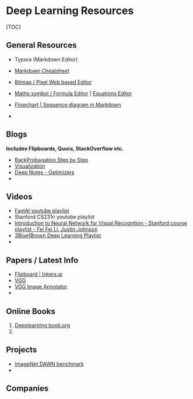 # Deep Learning Resources

[TOC]

## General Resources

- Typora (Markdown Editor)

- [Markdown Cheatsheet](https://github.com/adam-p/markdown-here/wiki/Markdown-Cheatsheet)

- [Bitmap / Pixel Web based Editor](https://pixlr.com/editor/)

- [Maths symbol / Formula Editor](www.hostmath.com) | [Equations Editor](https://www.codecogs.com/latex/eqneditor.php)

- [Flowchart | Sequence diagram in Markdown](https://mermaidjs.github.io/)

- 

  

## Blogs 

**Includes Flipboards, Quora, StackOverflow etc.**

* [BackProbagation Step by Step](https://hmkcode.github.io/ai/backpropagation-step-by-step/)
* [Visualization](http://scs.ryerson.ca/~aharley/vis/conv/)
* [Deep Notes - Optimizers](https://deepnotes.io/sgd-momentum-adaptive)
* 



## Videos

* [FastAI youtube playlist](https://www.youtube.com/watch?v=XfoYk_Z5AkI&list=PLfYUBJiXbdtSIJb-Qd3pw0cqCbkGeS0xn)
* Stanford CS231n youtube playlist
* [Introduction to Neural Network for Visual Recognition - Stanford course playlist - Fei Fei Li, Justin Johnson](https://www.youtube.com/playlist?list=PL3FW7Lu3i5JvHM8ljYj-zLfQRF3EO8sYv)
* [3Blue1Brown Deep Learning Playlist](<https://www.youtube.com/channel/UCYO_jab_esuFRV4b17AJtAw/playlists>)
* 

## Papers / Latest Info

* [Flipboard | Inkers.ai ](https://flipboard.com/@rohanshravan9/eip-%7C-inkers.ai-fhq88qupz)
* [VGG](http://www.robots.ox.ac.uk/~vgg/research/very_deep/)
* [VGG Image Annotator](http://www.robots.ox.ac.uk/~vgg/software/via/)
* 

## Online Books

1. [Deeplearning book.org](https://www.deeplearningbook.org/)
2. 



## Projects

* [ImageNet DAWN benchmark](https://dawn.cs.stanford.edu/benchmark/#imagenet)
* 

## Companies

